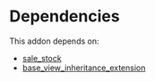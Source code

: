 # Dependencies

This addon depends on:

- [sale_stock](https://github.com/bringout/oca-ocb-sale/tree/9c47621e05c4317db98aaea61473df9add3d66b6/odoo-bringout-oca-ocb-sale_stock)
- [base_view_inheritance_extension](https://github.com/bringout/oca-technical)
